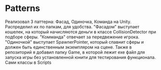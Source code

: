 # Patterns
Реализовал 3 паттерна: Фасад, Одиночка, Команда на Unity.
Распределил их по папкам, для удобства.
"Фасадом" выступает кошелек, на который начисляются деньги в классе CollisionDetector при подборе сферы.
"Комманда" отвечает за передвежение игрока.
"Одиночкой" выступает SpawnerPointer, который спавнит сферы и должен быть единственным экземпляром на сцене.
Также в репозиторий я добавил папку Game, в которой лежит exe файл для запуска игры без установленной юнити для тестирования функционала.
Сами классы в Scripts
